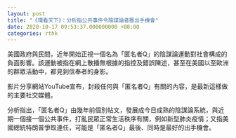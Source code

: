 ```yaml
---
layout: post
title: "《環看天下》：分析指公共事件令陰謀論者獲出手機會"
date: 2020-10-17 09:53:37.000000000 +08:00
categories: rthk
---
```


美國政府與民間，近年開始正視一個名為「匿名者Q」的陰謀論運動對社會構成的負面影響。該運動被指在網上散播無根據的指控及錯誤陳述，甚至在美國以至歐洲的群眾活動中，都見到信奉者的身影。

影片分享網站YouTube宣布，封殺任何與「匿名者Q」有關的內容，是最新這樣做的主要社交媒體。

分析指出，「匿名者Q」由幾年前個別帖文，發展成今日成熟的陰謀論系統，與近期一個接一個公共事件，打亂民眾正常生活秩序有關，例如新型肺炎疫情；又指美國總統特朗普爭取連任，可能是「匿名者Q」最後、同時是最好的出手機會。
